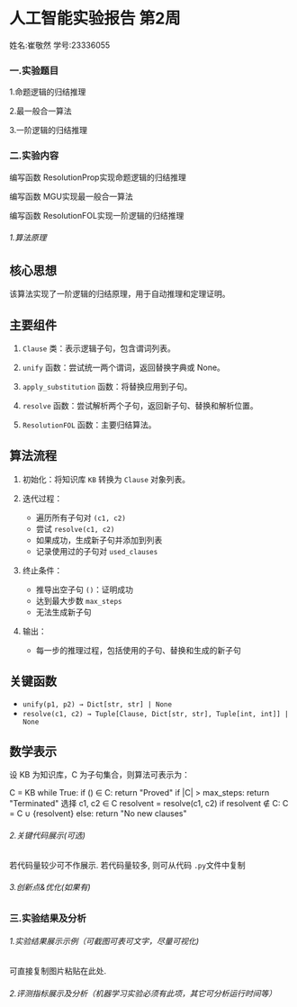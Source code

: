 # 人工智能实验报告 第2周

姓名:崔敬然  学号:23336055

### 一.实验题目

1.命题逻辑的归结推理

2.最一般合一算法

3.一阶逻辑的归结推理

### 二.实验内容

编写函数 ResolutionProp实现命题逻辑的归结推理

编写函数 MGU实现最一般合一算法

编写函数 ResolutionFOL实现一阶逻辑的归结推理

###### 1.算法原理

## 核心思想
该算法实现了一阶逻辑的归结原理，用于自动推理和定理证明。

## 主要组件

1. `Clause` 类：表示逻辑子句，包含谓词列表。

2. `unify` 函数：尝试统一两个谓词，返回替换字典或 None。

3. `apply_substitution` 函数：将替换应用到子句。

4. `resolve` 函数：尝试解析两个子句，返回新子句、替换和解析位置。

5. `ResolutionFOL` 函数：主要归结算法。

## 算法流程

1. 初始化：将知识库 `KB` 转换为 `Clause` 对象列表。

2. 迭代过程：
   - 遍历所有子句对 `(c1, c2)`
   - 尝试 `resolve(c1, c2)`
   - 如果成功，生成新子句并添加到列表
   - 记录使用过的子句对 `used_clauses`

3. 终止条件：
   - 推导出空子句 `()`：证明成功
   - 达到最大步数 `max_steps`
   - 无法生成新子句

4. 输出：
   - 每一步的推理过程，包括使用的子句、替换和生成的新子句

## 关键函数

- `unify(p1, p2) → Dict[str, str] | None`
- `resolve(c1, c2) → Tuple[Clause, Dict[str, str], Tuple[int, int]] | None`

## 数学表示

设 KB 为知识库，C 为子句集合，则算法可表示为：

C = KB
while True:
    if () ∈ C:
        return "Proved"
    if |C| > max_steps:
        return "Terminated"
    选择 c1, c2 ∈ C
    resolvent = resolve(c1, c2)
    if resolvent ∉ C:
        C = C ∪ {resolvent}
    else:
        return "No new clauses"


###### 2.关键代码展示(可选)

若代码量较少可不作展示. 若代码量较多, 则可从代码 `.py`文件中复制

###### 3.创新点&优化(如果有)


### 三.实验结果及分析

###### 1.实验结果展示示例（可截图可表可文字，尽量可视化)

可直接复制图片粘贴在此处.

###### 2.评测指标展示及分析（机器学习实验必须有此项，其它可分析运行时间等）

